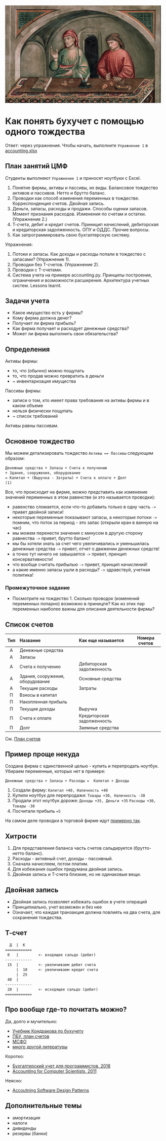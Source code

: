 ![](image/Pietro_Gerini.jpg)

Как понять бухучет с помощью одного тождества
=============================================

Ответ: через упражнения. Чтобы начать, выполните `Упражнение 1` в [accounting.xlsx](accounting.xlsx)

## План занятий ЦМФ

Студенты выполняют `Упражнение 1` и приносят ноутбуки с Excel.

1. Понятие фирмы, активы и пассивы, их виды. Балансовое тождество активов и пассивов. Нетто и брутто баланс.
2. Проводки как способ изменения переменных в тождестве. Корреспонденция счетов. Двойная запись.
3. Деньги, запасы, расходы и продажи. Способы оценки запасов. Момент признания расходов. 
   Изменения по счетам и остатки. (Упражнение 2.)
4. Т-счета, дебит и кредит счетов. Приницип начислений, дебиторская и кредиторская задолженность. 
   ОПУ и ОДДС. Прочие вопросы.
5. Как запрограммировать свою бухгалтерскую систему. 

Упражнения:

1. Потоки и запасы. Как доходы и расходы попали в тождество с запасами? (Упражнение 1). 
2. Проводки без T-счетов. (Упражнение 2). 
3. Проводки с T-счетами.
4. Система учета на примере accounting.py. Принципы построения, ограничения и возможности расширения.
   Архитектура учетных систем. Lessons learnt.
  

## Задачи учета

- Какое имущество есть у фирмы?
- Кому фирма должна денег?
- Получает ли фирма прибыль?
- Как фирма получает и расходует денежные средства?
- Может ли фирма выполнить свои обязательства?

## Определения

Aктивы фирмы:
   - то, что (обычно) можно пощупать 
   - то, что продав можно превратить в деньги
   - ~ инвентаризация имущества

Пассивы фирмы:
   - записи о том, кто имеет права требования на активы фирмы и в каком объеме
   - нельзя физически пощупать
   - ~ список требований

Активы равны пассивам. 

## Основное тождество

Мы можем детализировать тождество `Aктивы == Пассивы` следующим образом: 

```
Денежные средства + Запасы + Счета к получению 
+ Здания, сооружения, оборудование 
= Капитал + (Выручка - Затраты) + Счета к оплате + Долг                           (1)
```                                                      

Все, что происходит на фирме, можно представить как изменение значений переменных в 
этом равенстве (и это называется проводки):

- равенство сломается, если что-то добавить только в одну часть `->` привет двойной записи!
- некоторые переменные показывают запасы, а некоторые потоки  `->` помним, что 
  поток за период - это запас (открыли кран в ванную на час)
- мы можем перенести значения с минусом в другую сторону равнества `->` привет, брутто баланс!
- мы бы хотели знать за счет чего увеличивались и уменьшилась денежные средства
  `->` привет, отчет о движении денежных средств!
- а точно тут ничего не завышается `->` привет, принцип консервативности!
- что вообще считать прибылью `->` привет, принцип начислений!  
- а какие именно запасы ушли в расходы? `->` здравствуй, учетная политика!

### Промежуточное задание

- Посмотрите на тождество 1. Сколько проводок (изменений переменных попарно) возможно в приницпе? Как из этих пар переменных наиболее важны для описания деятельности фирмы?


## Список счетов
 
| Тип |  Название            | Как еще называется               | Номера счетов |
| :-: | :------------------- | :------------------------------- | :-----------: |
|  А  | Денежные средства    |                                  |               |
|  А  | Запасы               |                                  |               |
|  А  | Счета к получению    | Дебиторская задолженность        |               |
|  А  | Здания, сооружения, оборудование   |  Основные средства |               |
|  А  | Текущие расходы      |  Затраты                         |               |
|  П  | Взносы в капитал     |                                  |               |
|  П  | Накопленная прибыль  |                                  |               |
|  П  | Текущие доходы       |  Выручка                         |               |
|  П  | Счета к оплате       |  Кредиторская задолженность      |               |
|  П  | Долг                 |  Заемные средства                |               |


См. [План счетов](http://www.consultant.ru/document/cons_doc_LAW_29165/)

## Пример проще некуда

Создана фирма с единственной целью - купить и перепродать ноутбук. Убираем переменные, которых нет в примере: 

```
Денежные средства + Запасы + Расходы =  Капитал + Доходы 
```

1. Создали фирму: ```Капитал +40, Наличность +40```
2. Купили ноутбук для перепродажи: ```Товары +30, Наличность -30```
3. Продали этот ноутбук дороже: ```Доходы +35, Деньги +35```
                                ```Расходы +30, Товары -30```
4. Посчитали прибыль ```=5```


На самом деле проводки в торговой фирме идут [примерно так](https://glavkniga.ru/situations/k503023).

## Хитрости

1. Для представления баланса часть счетов сальдируется (брутто-нетто баланс). 
2. Расходы - активный счет, доходы - пассивный. 
3. Сначала начисляем, потом платим.
4. Для избежания ошибок придумана двойная запись.
5. Двойная запись и T-счета близкие, но не одинаковые вещи.

## Двойная запись

- Двойная запись позволяет избежать ошибок в учете операций 
- Принципиально, учет возможен и без нее
- Означает, что каждая транзакция должна повлиять на два счета, 
  для сохранения тождества.


## Т-счет


```
  Д  |  К     
============
 0   |         <- входящее сальдо (дебит)
------------     
 15  |         <- увеличиваем дебит счета
     |  10     <- увеличиваем кредит счета 
     |  25    
 40  |
------------     
 20  |         <- исходящее сальдо (дебит) 
============
```

## Про вообще где-то почитать можно?

Да, долго и мучительно: 

- [Учебник Кондракова по бухучету](https://www.ozon.ru/context/detail/id/7543840/)
- [ПБУ, план счетов](http://www.consultant.ru/cons/cgi/online.cgi?req=doc&base=LAW&n=71763&rnd=EEB45027EB6807DA2E14E7C8BDD23576&dst=100003&fld=134#08337814112141273)
- [МСФО](https://www.minfin.ru/ru/perfomance/accounting/mej_standart_fo/msfo_ob/)
- [много другой литературы](https://www.klerk.ru/buh/articles/462537/)

Коротко:
- [Бухгалтерский учет для программистов, 2018](https://habr.com/ru/post/410275/)
- [Accounting for Computer Scientists, 2011](https://martin.kleppmann.com/2011/03/07/accounting-for-computer-scientists.html)

Неясно:
- [Accoutning Software Design Patterns](https://stackoverflow.com/a/163634/1758363)


## Дополнительные темы

- амортизация
- налоги
- дивиденды
- резервы (банки)

